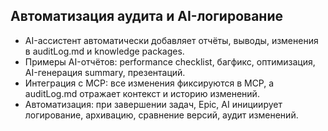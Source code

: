 ## Автоматизация аудита и AI-логирование

- AI-ассистент автоматически добавляет отчёты, выводы, изменения в auditLog.md и knowledge packages.
- Примеры AI-отчётов: performance checklist, багфикс, оптимизация, AI-генерация summary, презентаций.
- Интеграция с MCP: все изменения фиксируются в MCP, а auditLog.md отражает контекст и историю изменений.
- Автоматизация: при завершении задач, Epic, AI инициирует логирование, архивацию, сравнение версий, аудит изменений. 